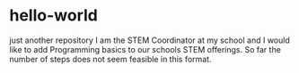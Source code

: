 # hello-world
just another repository
I am the STEM Coordinator at my school and I would like to add Programming basics to our schools STEM offerings.
So far the number of steps does not seem feasible in this format.
